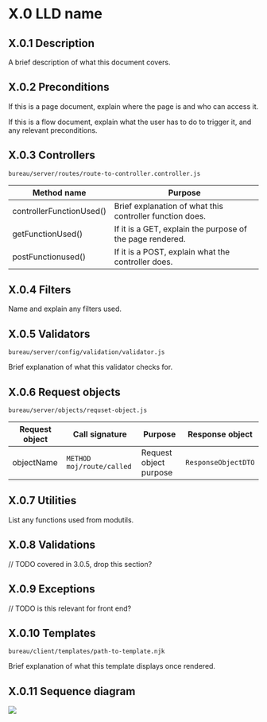 # X.0 LLD name
## X.0.1 Description
A brief description of what this document covers.

## X.0.2 Preconditions
If this is a page document, explain where the page is and who can access it.

If this is a flow document, explain what the user has to do to trigger it, and any relevant preconditions.

## X.0.3 Controllers
`bureau/server/routes/route-to-controller.controller.js`

| Method name | Purpose |
|-|-|
| controllerFunctionUsed() | Brief explanation of what this controller function does. |
| getFunctionUsed() | If it is a GET, explain the purpose of the page rendered. |
| postFunctionused() | If it is a POST, explain what the controller does. |

## X.0.4 Filters
Name and explain any filters used.

## X.0.5 Validators
`bureau/server/config/validation/validator.js`

Brief explanation of what this validator checks for.

## X.0.6 Request objects
`bureau/server/objects/requset-object.js`

| Request object | Call signature | Purpose | Response object |
|-|-|-|-|
| objectName | `METHOD moj/route/called` | Request object purpose | `ResponseObjectDTO` |

## X.0.7 Utilities
List any functions used from modutils.

## X.0.8 Validations
// TODO covered in 3.0.5, drop this section?

## X.0.9 Exceptions
// TODO is this relevant for front end?

## X.0.10 Templates
`bureau/client/templates/path-to-template.njk`

Brief explanation of what this template displays once rendered.

## X.0.11 Sequence diagram
![](/frontend/bureau/umls/sequence-diagram.svg)
